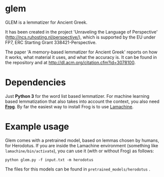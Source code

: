 # glem
GLEM is a lemmatizer for Ancient Greek.  

It has been created in the project 'Unraveling the Language of Perspective' (http://ncs.ruhosting.nl/perspective/), which is supported by the EU under FP7, ERC Starting Grant 338421-Perspective. 

The paper 'A memory-based lemmatizer for Ancient Greek' reports on how it works, what material it uses, and what the accuracy is. It can be found in the repository and at http://dl.acm.org/citation.cfm?id=3078100. 

Dependencies
============

Just **Python 3** for the word list based lemmatizer. For machine learning based lemmatization that also takes into account the context, you also need **[Frog](https://languagemachines.github.io/frog/)**. By far the easiest way to install Frog is to use [Lamachine](https://proycon.github.io/LaMachine/).

Example usage
=============

Glem comes with a pretrained model, based on lemmas chosen by humans, for Herodotus. If you are inside the Lamachine environment (something like ```lamachine/bin/activate```), you can use it (with or without Frog) as follows:

```python glem.py -f input.txt -m herodotus```

The files for this models can be found in ```pretrained_models/herodotus``` . 